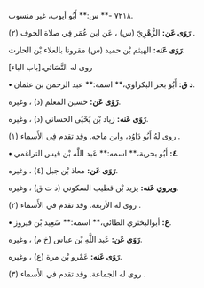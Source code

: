 ٧٢١٨ -** س:** أَبُو أيوب، غير منسوب.

**رَوَى عَن:** الزُّهْرِيّ (س) ، عَن ابن عُمَر فِي صلاة الخوف (٢) .

**رَوَى عَنه:** الهيثم بْن حميد (س) مقرونا بالعلاء بْن الحارث.

روى له النَّسَائي.[باب الباء]

**• د ق:** أَبُو بحر البكراوي،** اسمه:** عبد الرحمن بن عثمان.

**رَوَى عَن:** حسين المعلم (د) ، وغيره.

**رَوَى عَنه:** زياد بْن يَحْيَى الحساني (د) ، وغيره.

روى لَهُ أَبُو دَاوُد، وابن ماجه. وقد تقدم فِي الأَسماء (١) .

**• ٤:** أَبُو بحرية،** اسمه:** عَبد اللَّه بْن قيس التراغمي.

**رَوَى عَن:** معاذ بْن جبل (٤) ، وغيره.

**ويروي عَنه:** يزيد بْن قطيب السكوني (د ت ق) ، وغيره.

روى له الأربعة. وقد تقدم في الأَسماء (٢) .

**• ع:** أبوالبختري الطائي،** اسمه:** سَعِيد بْن فيروز.

**رَوَى عَن:** عَبد اللَّهِ بْن عباس (خ م) ، وغيره.

**رَوَى عَنه:** عَمْرو بْن مرة (ع) ، وغيره.

روى له الجماعة. وقد تقدم في الأَسماء (٣) .